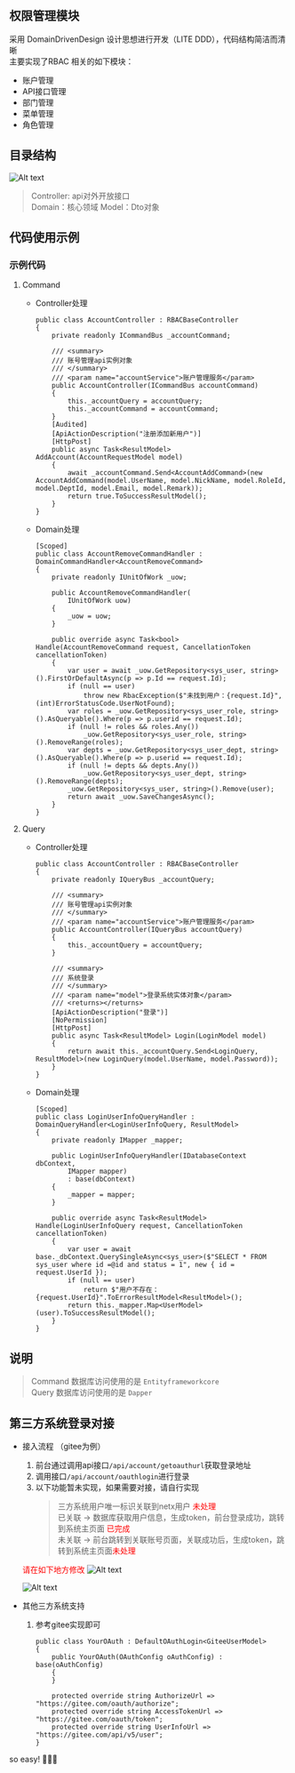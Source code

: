 ## 权限管理模块

采用 DomainDrivenDesign 设计思想进行开发（LITE DDD），代码结构简洁而清晰<br />
主要实现了RBAC 相关的如下模块：
- 账户管理
- API接口管理
- 部门管理
- 菜单管理
- 角色管理

## 目录结构

![Alt text](../../images/rbac.png)

> Controller: api对外开放接口 <br />
Domain：核心领域
Model：Dto对象

## 代码使用示例

### 示例代码

1. Command

    - Controller处理
        
        ```
        public class AccountController : RBACBaseController
        {
            private readonly ICommandBus _accountCommand;

            /// <summary>
            /// 账号管理api实例对象
            /// </summary>
            /// <param name="accountService">账户管理服务</param>
            public AccountController(ICommandBus accountCommand)
            {
                this._accountQuery = accountQuery;
                this._accountCommand = accountCommand;
            }
            [Audited]
            [ApiActionDescription("注册添加新用户")]
            [HttpPost]
            public async Task<ResultModel> AddAccount(AccountRequestModel model)
            {
                await _accountCommand.Send<AccountAddCommand>(new AccountAddCommand(model.UserName, model.NickName, model.RoleId, model.DeptId, model.Email, model.Remark));
                return true.ToSuccessResultModel();
            }
        }

        ```
    - Domain处理
        ```            
        [Scoped]
        public class AccountRemoveCommandHandler : DomainCommandHandler<AccountRemoveCommand>
        {
            private readonly IUnitOfWork _uow;

            public AccountRemoveCommandHandler(
                IUnitOfWork uow)
            {
                _uow = uow;
            }

            public override async Task<bool> Handle(AccountRemoveCommand request, CancellationToken cancellationToken)
            {
                var user = await _uow.GetRepository<sys_user, string>().FirstOrDefaultAsync(p => p.Id == request.Id);
                if (null == user)
                    throw new RbacException($"未找到用户：{request.Id}", (int)ErrorStatusCode.UserNotFound);
                var roles = _uow.GetRepository<sys_user_role, string>().AsQueryable().Where(p => p.userid == request.Id);
                if (null != roles && roles.Any())
                    _uow.GetRepository<sys_user_role, string>().RemoveRange(roles);
                var depts = _uow.GetRepository<sys_user_dept, string>().AsQueryable().Where(p => p.userid == request.Id);
                if (null != depts && depts.Any())
                    _uow.GetRepository<sys_user_dept, string>().RemoveRange(depts);
                _uow.GetRepository<sys_user, string>().Remove(user);
                return await _uow.SaveChangesAsync();
            }
        }
        ```
2. Query

    - Controller处理
        ```
        public class AccountController : RBACBaseController
        {
            private readonly IQueryBus _accountQuery;

            /// <summary>
            /// 账号管理api实例对象
            /// </summary>
            /// <param name="accountService">账户管理服务</param>
            public AccountController(IQueryBus accountQuery)
            {
                this._accountQuery = accountQuery;
            }

            /// <summary>
            /// 系统登录
            /// </summary>
            /// <param name="model">登录系统实体对象</param>
            /// <returns></returns>
            [ApiActionDescription("登录")]
            [NoPermission]
            [HttpPost]
            public async Task<ResultModel> Login(LoginModel model)
            {
                return await this._accountQuery.Send<LoginQuery, ResultModel>(new LoginQuery(model.UserName, model.Password));
            }
        }
        ```
    - Domain处理
        ```
        [Scoped]
        public class LoginUserInfoQueryHandler : DomainQueryHandler<LoginUserInfoQuery, ResultModel>
        {
            private readonly IMapper _mapper;

            public LoginUserInfoQueryHandler(IDatabaseContext dbContext,
                IMapper mapper)
                : base(dbContext)
            {
                _mapper = mapper;
            }

            public override async Task<ResultModel> Handle(LoginUserInfoQuery request, CancellationToken cancellationToken)
            {
                var user = await base._dbContext.QuerySingleAsync<sys_user>($"SELECT * FROM sys_user where id =@id and status = 1", new { id = request.UserId });
                if (null == user)
                    return $"用户不存在：{request.UserId}".ToErrorResultModel<ResultModel>();
                return this._mapper.Map<UserModel>(user).ToSuccessResultModel();
            }
        }
        ```
## 说明

> Command 数据库访问使用的是 ```Entityframeworkcore``` <br />
Query 数据库访问使用的是 ```Dapper```


## 第三方系统登录对接

 - 接入流程 （gitee为例）
  
    1. 前台通过调用api接口```/api/account/getoauthurl```获取登录地址
    2. 调用接口```/api/account/oauthlogin```进行登录
    3. 以下功能暂未实现，如果需要对接，请自行实现
        > 三方系统用户唯一标识关联到netx用户 <font color='red'>未处理</font><br />
        已关联 -> 数据库获取用户信息，生成token，前台登录成功，跳转到系统主页面 <font color='red'>已完成</font><br />
        未关联 -> 前台跳转到关联账号页面，关联成功后，生成token，跳转到系统主页面<font color='red'>未处理</font>
    
    <font color='red'>请在如下地方修改</font>
    ![Alt text](../../images/back.png)

    ![Alt text](../../images/font.png)

 - 其他三方系统支持
    
    1. 参考gitee实现即可
        ```
        public class YourOAuth : DefaultOAuthLogin<GiteeUserModel>
        {
            public YourOAuth(OAuthConfig oAuthConfig) : base(oAuthConfig)
            {
            }

            protected override string AuthorizeUrl => "https://gitee.com/oauth/authorize";
            protected override string AccessTokenUrl => "https://gitee.com/oauth/token";
            protected override string UserInfoUrl => "https://gitee.com/api/v5/user";
        }
        ```
so easy! :rocket::rocket::rocket:
